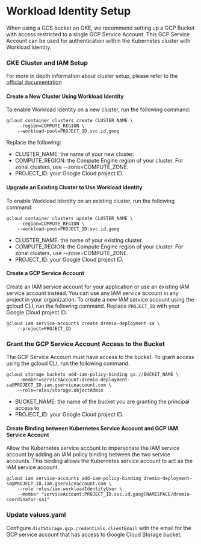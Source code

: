 # Workload Identity Setup

When using a GCS bucket on GKE, we recommend setting up a GCP Bucket with access restricted
to a single GCP Service Account. This GCP Service Account can be used for authentication within 
the Kubernetes cluster with Workload Identity.

### GKE Cluster and IAM Setup

For more in depth information about cluster setup, 
please refer to the [official documentation](https://cloud.google.com/kubernetes-engine/docs/how-to/workload-identity#gcloud)

#### Create a New Cluster Using Workload Identity

To enable Workload Identity on a new cluster, run the following command:
```
gcloud container clusters create CLUSTER_NAME \
    --region=COMPUTE_REGION \
    --workload-pool=PROJECT_ID.svc.id.goog
```
Replace the following:

* CLUSTER_NAME: the name of your new cluster.
* COMPUTE_REGION: the Compute Engine region of your cluster. For zonal clusters, use --zone=COMPUTE_ZONE.
* PROJECT_ID: your Google Cloud project ID.

#### Upgrade an Existing Cluster to Use Workload Identity

To enable Workload Identity on an existing cluster, run the following command:
```
gcloud container clusters update CLUSTER_NAME \
    --region=COMPUTE_REGION \
    --workload-pool=PROJECT_ID.svc.id.goog
```
* CLUSTER_NAME: the name of your existing cluster.
* COMPUTE_REGION: the Compute Engine region of your cluster. For zonal clusters, use --zone=COMPUTE_ZONE.
* PROJECT_ID: your Google Cloud project ID.

#### Create a GCP Service Account
Create an IAM service account for your application or use an existing IAM service account instead.
You can use any IAM service account in any project in your organization.
To create a new IAM service account using the gcloud CLI, run the following command. Replace `PROJECT_ID`
with your Google Cloud project ID.

```
gcloud iam service-accounts create dremio-deployment-sa \
    --project=PROJECT_ID
```

### Grant the GCP Service Account Access to the Bucket
The GCP Service Account must have access to the bucket. To grant access using the gcloud CLI, 
run the following command.

```
gcloud storage buckets add-iam-policy-binding gs://BUCKET_NAME \
    --member=serviceAccount:dremio-deployment-sa@PROJECT_ID.iam.gserviceaccount.com \
    --role=roles/storage.objectAdmin
```
* BUCKET_NAME: the name of the bucket you are granting the principal access to
* PROJECT_ID: your Google Cloud project ID.

#### Create Binding between Kubernetes Service Account and GCP IAM Service Account
Allow the Kubernetes service account to impersonate the IAM service account by adding an IAM policy binding between the 
two service accounts. This binding allows the Kubernetes service account to act as the IAM service account.

```
gcloud iam service-accounts add-iam-policy-binding dremio-deployment-sa@PROJECT_ID.iam.gserviceaccount.com \
    --role roles/iam.workloadIdentityUser \
    --member "serviceAccount:PROJECT_ID.svc.id.goog[NAMESPACE/dremio-coordinator-sa]"
```

### Update values.yaml
Configure `distStorage.gcp.credentials.clientEmail` with the email for the GCP service account
that has access to Google Cloud Storage bucket.
